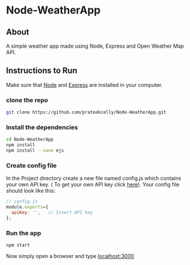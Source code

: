 # Node-WeatherApp
## About
A simple weather app made using Node, Express and Open Weather Map API.
## Instructions to Run
Make sure that [Node](https://nodejs.org/en) and [Express](https://expressjs.com/) are installed in your computer.
### clone the repo
```bash
git clone https://github.com/prateekcelly/Node-WeatherApp.git
```
### Install the dependencies
```bash
cd Node-WeatherApp
npm install 
npm install --save ejs
```
### Create config file
In the Project directory create a new file named config.js which contains your own API key.
( To get your own API key click [here](https://openweathermap.org/api)).
Your config file should look like this:
```javascript
// config.js
module.exports={
  apiKey: '',   // Insert API key
};
```
### Run the app
```
npm start
```
Now simply open a browser and type [localhost:3000](http://localhost:3000) 
